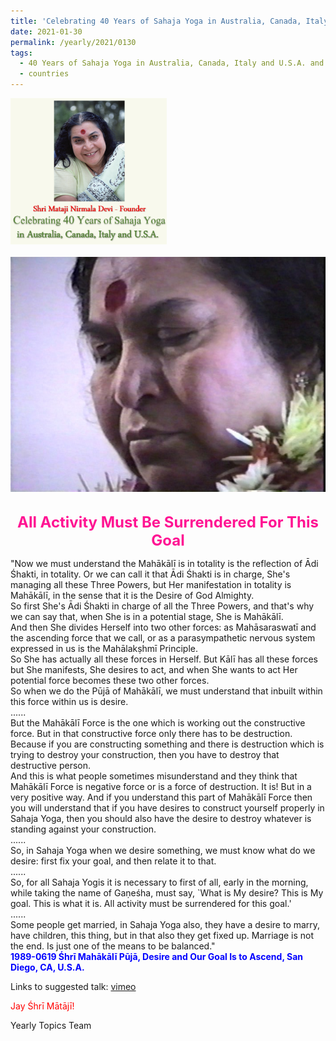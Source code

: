 ```yaml
---
title: 'Celebrating 40 Years of Sahaja Yoga in Australia, Canada, Italy and U.S.A. and its Culture, Post 4 on the International Shri Mahakali Puja Weekend'
date: 2021-01-30
permalink: /yearly/2021/0130
tags:
  - 40 Years of Sahaja Yoga in Australia, Canada, Italy and U.S.A. and its Culture
  - countries
---
```


<div style="text-align: left"><img src="/images/Celebrating40YearsSahajaYoga.png" width="250" /></div><br>

<div style="text-align: center"><img src="/images/image617.png" /></div>

<br>
<p style="color:DeepPink; text-align:center">
<font size="+2"><b>All Activity Must Be Surrendered For This Goal</b><br></font>
</p>

<p>
"Now we must understand the Mahākālī is in totality is the reflection of Ādi Śhakti, in totality. Or we can call it that Ādi Śhakti is in charge, She's managing all these Three Powers, but Her manifestation in totality is Mahākālī, in the sense that it is the Desire of God Almighty.<br> 
So first She's Ādi Śhakti in charge of all the Three Powers, and that's why we can say that, when She is in a potential stage, She is Mahākālī.<br>
And then She divides Herself into two other forces: as Mahāsaraswatī and the ascending force that we call, or as a parasympathetic nervous system expressed in us is the Mahālakṣhmī Principle.<br>
So She has actually all these forces in Herself. But Kālī has all these forces but She manifests, She desires to act, and when She wants to act Her potential force becomes these two other forces.<br>
So when we do the Pūjā of Mahākālī, we must understand that inbuilt within this force within us is desire.<br>
......<br> 
But the Mahākālī Force is the one which is working out the constructive force. But in that constructive force only there has to be destruction. Because if you are constructing something and there is destruction which is trying to destroy your construction, then you have to destroy that destructive person.<br> 
And this is what people sometimes misunderstand and they think that Mahākālī Force is negative force or is a force of destruction. It is! But in a very positive way. And if you understand this part of Mahākālī Force then you will understand that if you have desires to construct yourself properly in Sahaja Yoga, then you should also have the desire to destroy whatever is standing against your construction.<br>
......<br>
So, in Sahaja Yoga when we desire something, we must know what do we desire: first fix your goal, and then relate it to that.<br>
......<br> 
So, for all Sahaja Yogis it is necessary to first of all, early in the morning, while taking the name of Gaṇeśha, must say, `What is My desire? This is My goal. This is what it is. All activity must be surrendered for this goal.'<br>
......<br>
Some people get married, in Sahaja Yoga also, they have a desire to marry, have children, this thing, but in that also they get fixed up. Marriage is not the end. Is just one of the means to be balanced."<br>
<font color="blue"><b>1989-0619 Śhrī Mahākālī Pūjā, Desire and Our Goal Is to Ascend, San Diego, CA, U.S.A.</b></font><br>
</p>

Links to suggested talk: <a href="https://vimeo.com/24863956"> vimeo</a><br>

<p style="color:red;">Jay Śhrī Mātājī!<br></p>

Yearly Topics Team